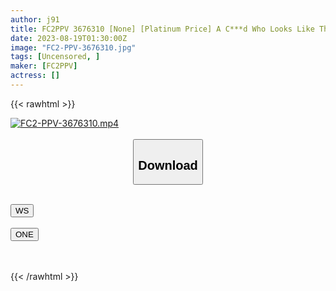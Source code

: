 ```yaml
---
author: j91
title: FC2PPV 3676310 [None] [Platinum Price] A C***d Who Looks Like That Celebrity (Similar To Goku) Finally Lifted The Ban Without A Mask! The Aura That Drifts From The Looks That Are Apart From The General Public Is Amazing! Includes 1 Cum Swallow And 1 Bareback In Bed! Special Price Per Appearance * Privilege High Image Quality
date: 2023-08-19T01:30:00Z
image: "FC2-PPV-3676310.jpg"
tags: [Uncensored, ]
maker: [FC2PPV]
actress: []
---
```



{{< rawhtml >}}

<div class="video" data-videoid="dbk4mq0g293h">
    <a href="javascript:;">
        <img src="https://my.j91.asia/posts/FC2-PPV-3676310/FC2-PPV-3676310.jpg" width="WIDTH" height="HEIGHT" alt="FC2-PPV-3676310.mp4" loading="lazy">
    </a>
</div>

<script type="text/javascript" src="https://j91.asia/asset/on-demand-ws.js"></script>

<br>
  <link rel="stylesheet" href="https://j91.asia/asset/bs5.css">
  
  <center>
  <button class="btn btn-primary" type="button" data-bs-toggle="collapse" data-bs-target=".multi-collapse" aria-expanded="false" aria-controls="multiCollapseExample1 multiCollapseExample2"><h2>Download</h2></button></center>
</p>
<div class="row">
  <div class="col">
    <div class="collapse multi-collapse" id="multiCollapseExample1">
      <div class="card card-body">
	      	      <br>
<div class="buttons">  
<a href="https://wolfstream.tv/v/dbk4mq0g293h"><button class="btn-hover color-3"><i class="fa fa-download"></i> WS</button></a></div>
    </div>
  </div>
</div>
  <div class="col">
    <div class="collapse multi-collapse" id="multiCollapseExample2">
      <div class="card card-body">
	      <br>
<div class="buttons">
    <a href="https://oneupload.to/e4hc793u3rif"><button class="btn-hover color-9"><i class="fa fa-download"></i> ONE</button></a></div>
<br><br>
      </div>
    </div>
  </div>
</div>

{{< /rawhtml >}}
